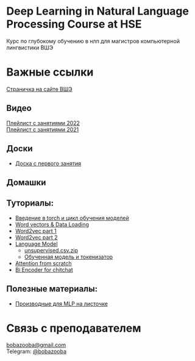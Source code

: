 # Deep Learning in Natural Language Processing Course at HSE
Курс по глубокому обучению в нлп для магистров компьютерной лингвистики ВШЭ

# Важные ссылки
[Страничка на сайте ВШЭ](https://www.hse.ru/edu/courses/292673762)

## Видео
[Плейлист с занятиями 2022](https://www.youtube.com/playlist?list=PLsmH-hsk-jS8_3ATiuX0y3Naz0OQ3yyB-)  
[Плейлист с занятиями 2021](https://www.youtube.com/playlist?list=PLsmH-hsk-jS8ns80NXOQQSiJphGNZourC)

## Доски
- [Доска с первого занятия](https://miro.com/app/board/o9J_luqzHpo=/?share_link_id=64236761106)

## Домашки

[//]: # (- [from numpy import Neural Network]&#40;https://github.com/BobaZooba/from-numpy-import-Neural-Network&#41;)

[//]: # (- [Deep Average Network]&#40;https://github.com/BobaZooba/DeepAverageNetwork&#41;)

[//]: # (- [Generative Chit Chat]&#40;https://github.com/BobaZooba/GenerativeChitChat&#41;)

## Туториалы:
- [Введение в torch и цикл обучения моделей](https://github.com/BobaZooba/DeepNLP/blob/master/Tutorials/Intro%20to%20torch.ipynb)
- [Word vectors & Data Loading](https://github.com/BobaZooba/DeepNLP/blob/master/Tutorials/Word%20vectors%20%26%20Data%20Loading.ipynb)
- [Word2vec part 1](https://github.com/BobaZooba/DeepNLP/blob/master/Tutorials/word2vec%2C%20part1.%20processing%20corpus.ipynb)
- [Word2vec part 2](https://github.com/BobaZooba/DeepNLP/blob/master/Tutorials/word2vec%20part%202.ipynb)
- [Language Model](https://github.com/BobaZooba/DeepNLP/blob/master/Tutorials/Language%20Model.ipynb) 
  - [unsupervised.csv.zip](https://cloud.mail.ru/public/6nLR/q5VUwTmT6)
  - [Обученная модель и токенизатор](https://cloud.mail.ru/public/S5tN/7L6ALnb7z)
- [Attention from scratch](https://github.com/BobaZooba/DeepNLP/blob/master/Tutorials/Attention%20from%20scratch.ipynb)
- [Bi Encoder for chitchat](https://www.kaggle.com/bobazooba/lstm-baseline)

## Полезные материалы:
- [Производные для MLP на листочке](https://github.com/BobaZooba/DeepNLP/tree/master/Additional%20Materials/DL%20from%20scratch)

# Связь с преподавателем
[bobazooba@gmail.com](mailto:bobazooba@gmail.com)   
Telegram: [@bobazooba](https://t.me/bobazooba)
